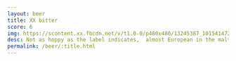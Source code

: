 ```yaml
---
layout: beer
title: XX bitter
score: 6
img: https://scontent.xx.fbcdn.net/v/t1.0-0/p480x480/13245387_10154147276163745_6894115153068596063_n.jpg?oh=8019f230d88db533404a3ca523373d82&oe=58787A23
desc: Not as hoppy as the label indicates,  almost European in the maltyness
permalink: /beer/:title.html
---
```

